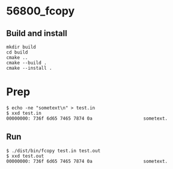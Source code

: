 # 56800_fcopy

## Build and install

```shell
mkdir build
cd build
cmake ..
cmake --build .
cmake --install .
```

# Prep

```
$ echo -ne "sometext\n" > test.in
$ xxd test.in
00000000: 736f 6d65 7465 7874 0a                   sometext.
```

## Run

```shell
$ ./dist/bin/fcopy test.in test.out
$ xxd test.out
00000000: 736f 6d65 7465 7874 0a                   sometext.
```
